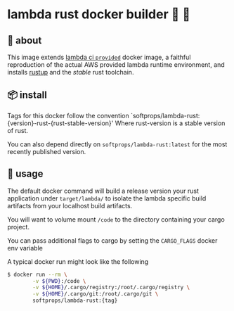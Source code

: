 # lambda rust docker builder 🐳 🦀

## 🤔 about

This image extends [lambda ci `provided`](https://github.com/lambci/docker-lambda#documentation) docker image, a faithful reproduction of the actual AWS provided lambda runtime environment,
and installs [rustup](https://rustup.rs/) and the *stable* rust toolchain.

## 📦 install

Tags for this docker follow the convention `softprops/lambda-rust:{version}-rust-{rust-stable-version}'
Where rust-version is a stable version of rust.

You can also depend directly on `softprops/lambda-rust:latest` for the most recently published version.

## 🤸 usage

The default docker command will build a release version your rust application under `target/lambda/` to
isolate the lambda specific build artifacts from your localhost build artifacts.

You will want to volume mount `/code` to the directory containing your cargo project.

You can pass additional flags to cargo by setting the `CARGO_FLAGS` docker env variable

A typical docker run might look like the following

```bash
$ docker run --rm \
		-v ${PWD}:/code \
		-v ${HOME}/.cargo/registry:/root/.cargo/registry \
		-v ${HOME}/.cargo/git:/root/.cargo/git \
		softprops/lambda-rust:{tag}
```

